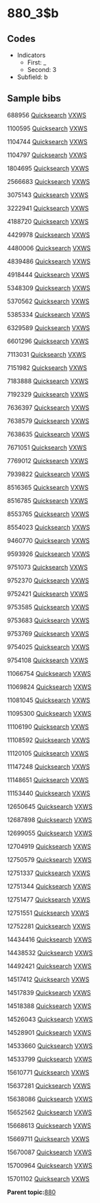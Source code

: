 # 880\_3$b

## Codes

-   Indicators
    -   First: \_
    -   Second: 3
-   Subfield: b

## Sample bibs

688956 [Quicksearch](https://search.library.yale.edu/catalog/688956) [VXWS](http://prodorbis.library.yale.edu:7014/vxws/GetHoldingsService?bibId=688956)

1100595 [Quicksearch](https://search.library.yale.edu/catalog/1100595) [VXWS](http://prodorbis.library.yale.edu:7014/vxws/GetHoldingsService?bibId=1100595)

1104744 [Quicksearch](https://search.library.yale.edu/catalog/1104744) [VXWS](http://prodorbis.library.yale.edu:7014/vxws/GetHoldingsService?bibId=1104744)

1104797 [Quicksearch](https://search.library.yale.edu/catalog/1104797) [VXWS](http://prodorbis.library.yale.edu:7014/vxws/GetHoldingsService?bibId=1104797)

1804695 [Quicksearch](https://search.library.yale.edu/catalog/1804695) [VXWS](http://prodorbis.library.yale.edu:7014/vxws/GetHoldingsService?bibId=1804695)

2566683 [Quicksearch](https://search.library.yale.edu/catalog/2566683) [VXWS](http://prodorbis.library.yale.edu:7014/vxws/GetHoldingsService?bibId=2566683)

3075143 [Quicksearch](https://search.library.yale.edu/catalog/3075143) [VXWS](http://prodorbis.library.yale.edu:7014/vxws/GetHoldingsService?bibId=3075143)

3222941 [Quicksearch](https://search.library.yale.edu/catalog/3222941) [VXWS](http://prodorbis.library.yale.edu:7014/vxws/GetHoldingsService?bibId=3222941)

4188720 [Quicksearch](https://search.library.yale.edu/catalog/4188720) [VXWS](http://prodorbis.library.yale.edu:7014/vxws/GetHoldingsService?bibId=4188720)

4429978 [Quicksearch](https://search.library.yale.edu/catalog/4429978) [VXWS](http://prodorbis.library.yale.edu:7014/vxws/GetHoldingsService?bibId=4429978)

4480006 [Quicksearch](https://search.library.yale.edu/catalog/4480006) [VXWS](http://prodorbis.library.yale.edu:7014/vxws/GetHoldingsService?bibId=4480006)

4839486 [Quicksearch](https://search.library.yale.edu/catalog/4839486) [VXWS](http://prodorbis.library.yale.edu:7014/vxws/GetHoldingsService?bibId=4839486)

4918444 [Quicksearch](https://search.library.yale.edu/catalog/4918444) [VXWS](http://prodorbis.library.yale.edu:7014/vxws/GetHoldingsService?bibId=4918444)

5348309 [Quicksearch](https://search.library.yale.edu/catalog/5348309) [VXWS](http://prodorbis.library.yale.edu:7014/vxws/GetHoldingsService?bibId=5348309)

5370562 [Quicksearch](https://search.library.yale.edu/catalog/5370562) [VXWS](http://prodorbis.library.yale.edu:7014/vxws/GetHoldingsService?bibId=5370562)

5385334 [Quicksearch](https://search.library.yale.edu/catalog/5385334) [VXWS](http://prodorbis.library.yale.edu:7014/vxws/GetHoldingsService?bibId=5385334)

6329589 [Quicksearch](https://search.library.yale.edu/catalog/6329589) [VXWS](http://prodorbis.library.yale.edu:7014/vxws/GetHoldingsService?bibId=6329589)

6601296 [Quicksearch](https://search.library.yale.edu/catalog/6601296) [VXWS](http://prodorbis.library.yale.edu:7014/vxws/GetHoldingsService?bibId=6601296)

7113031 [Quicksearch](https://search.library.yale.edu/catalog/7113031) [VXWS](http://prodorbis.library.yale.edu:7014/vxws/GetHoldingsService?bibId=7113031)

7151982 [Quicksearch](https://search.library.yale.edu/catalog/7151982) [VXWS](http://prodorbis.library.yale.edu:7014/vxws/GetHoldingsService?bibId=7151982)

7183888 [Quicksearch](https://search.library.yale.edu/catalog/7183888) [VXWS](http://prodorbis.library.yale.edu:7014/vxws/GetHoldingsService?bibId=7183888)

7192329 [Quicksearch](https://search.library.yale.edu/catalog/7192329) [VXWS](http://prodorbis.library.yale.edu:7014/vxws/GetHoldingsService?bibId=7192329)

7636397 [Quicksearch](https://search.library.yale.edu/catalog/7636397) [VXWS](http://prodorbis.library.yale.edu:7014/vxws/GetHoldingsService?bibId=7636397)

7638579 [Quicksearch](https://search.library.yale.edu/catalog/7638579) [VXWS](http://prodorbis.library.yale.edu:7014/vxws/GetHoldingsService?bibId=7638579)

7638635 [Quicksearch](https://search.library.yale.edu/catalog/7638635) [VXWS](http://prodorbis.library.yale.edu:7014/vxws/GetHoldingsService?bibId=7638635)

7671051 [Quicksearch](https://search.library.yale.edu/catalog/7671051) [VXWS](http://prodorbis.library.yale.edu:7014/vxws/GetHoldingsService?bibId=7671051)

7769012 [Quicksearch](https://search.library.yale.edu/catalog/7769012) [VXWS](http://prodorbis.library.yale.edu:7014/vxws/GetHoldingsService?bibId=7769012)

7939822 [Quicksearch](https://search.library.yale.edu/catalog/7939822) [VXWS](http://prodorbis.library.yale.edu:7014/vxws/GetHoldingsService?bibId=7939822)

8516365 [Quicksearch](https://search.library.yale.edu/catalog/8516365) [VXWS](http://prodorbis.library.yale.edu:7014/vxws/GetHoldingsService?bibId=8516365)

8516785 [Quicksearch](https://search.library.yale.edu/catalog/8516785) [VXWS](http://prodorbis.library.yale.edu:7014/vxws/GetHoldingsService?bibId=8516785)

8553765 [Quicksearch](https://search.library.yale.edu/catalog/8553765) [VXWS](http://prodorbis.library.yale.edu:7014/vxws/GetHoldingsService?bibId=8553765)

8554023 [Quicksearch](https://search.library.yale.edu/catalog/8554023) [VXWS](http://prodorbis.library.yale.edu:7014/vxws/GetHoldingsService?bibId=8554023)

9460770 [Quicksearch](https://search.library.yale.edu/catalog/9460770) [VXWS](http://prodorbis.library.yale.edu:7014/vxws/GetHoldingsService?bibId=9460770)

9593926 [Quicksearch](https://search.library.yale.edu/catalog/9593926) [VXWS](http://prodorbis.library.yale.edu:7014/vxws/GetHoldingsService?bibId=9593926)

9751073 [Quicksearch](https://search.library.yale.edu/catalog/9751073) [VXWS](http://prodorbis.library.yale.edu:7014/vxws/GetHoldingsService?bibId=9751073)

9752370 [Quicksearch](https://search.library.yale.edu/catalog/9752370) [VXWS](http://prodorbis.library.yale.edu:7014/vxws/GetHoldingsService?bibId=9752370)

9752421 [Quicksearch](https://search.library.yale.edu/catalog/9752421) [VXWS](http://prodorbis.library.yale.edu:7014/vxws/GetHoldingsService?bibId=9752421)

9753585 [Quicksearch](https://search.library.yale.edu/catalog/9753585) [VXWS](http://prodorbis.library.yale.edu:7014/vxws/GetHoldingsService?bibId=9753585)

9753683 [Quicksearch](https://search.library.yale.edu/catalog/9753683) [VXWS](http://prodorbis.library.yale.edu:7014/vxws/GetHoldingsService?bibId=9753683)

9753769 [Quicksearch](https://search.library.yale.edu/catalog/9753769) [VXWS](http://prodorbis.library.yale.edu:7014/vxws/GetHoldingsService?bibId=9753769)

9754025 [Quicksearch](https://search.library.yale.edu/catalog/9754025) [VXWS](http://prodorbis.library.yale.edu:7014/vxws/GetHoldingsService?bibId=9754025)

9754108 [Quicksearch](https://search.library.yale.edu/catalog/9754108) [VXWS](http://prodorbis.library.yale.edu:7014/vxws/GetHoldingsService?bibId=9754108)

11066754 [Quicksearch](https://search.library.yale.edu/catalog/11066754) [VXWS](http://prodorbis.library.yale.edu:7014/vxws/GetHoldingsService?bibId=11066754)

11069824 [Quicksearch](https://search.library.yale.edu/catalog/11069824) [VXWS](http://prodorbis.library.yale.edu:7014/vxws/GetHoldingsService?bibId=11069824)

11081045 [Quicksearch](https://search.library.yale.edu/catalog/11081045) [VXWS](http://prodorbis.library.yale.edu:7014/vxws/GetHoldingsService?bibId=11081045)

11095300 [Quicksearch](https://search.library.yale.edu/catalog/11095300) [VXWS](http://prodorbis.library.yale.edu:7014/vxws/GetHoldingsService?bibId=11095300)

11106190 [Quicksearch](https://search.library.yale.edu/catalog/11106190) [VXWS](http://prodorbis.library.yale.edu:7014/vxws/GetHoldingsService?bibId=11106190)

11108592 [Quicksearch](https://search.library.yale.edu/catalog/11108592) [VXWS](http://prodorbis.library.yale.edu:7014/vxws/GetHoldingsService?bibId=11108592)

11120105 [Quicksearch](https://search.library.yale.edu/catalog/11120105) [VXWS](http://prodorbis.library.yale.edu:7014/vxws/GetHoldingsService?bibId=11120105)

11147248 [Quicksearch](https://search.library.yale.edu/catalog/11147248) [VXWS](http://prodorbis.library.yale.edu:7014/vxws/GetHoldingsService?bibId=11147248)

11148651 [Quicksearch](https://search.library.yale.edu/catalog/11148651) [VXWS](http://prodorbis.library.yale.edu:7014/vxws/GetHoldingsService?bibId=11148651)

11153440 [Quicksearch](https://search.library.yale.edu/catalog/11153440) [VXWS](http://prodorbis.library.yale.edu:7014/vxws/GetHoldingsService?bibId=11153440)

12650645 [Quicksearch](https://search.library.yale.edu/catalog/12650645) [VXWS](http://prodorbis.library.yale.edu:7014/vxws/GetHoldingsService?bibId=12650645)

12687898 [Quicksearch](https://search.library.yale.edu/catalog/12687898) [VXWS](http://prodorbis.library.yale.edu:7014/vxws/GetHoldingsService?bibId=12687898)

12699055 [Quicksearch](https://search.library.yale.edu/catalog/12699055) [VXWS](http://prodorbis.library.yale.edu:7014/vxws/GetHoldingsService?bibId=12699055)

12704919 [Quicksearch](https://search.library.yale.edu/catalog/12704919) [VXWS](http://prodorbis.library.yale.edu:7014/vxws/GetHoldingsService?bibId=12704919)

12750579 [Quicksearch](https://search.library.yale.edu/catalog/12750579) [VXWS](http://prodorbis.library.yale.edu:7014/vxws/GetHoldingsService?bibId=12750579)

12751337 [Quicksearch](https://search.library.yale.edu/catalog/12751337) [VXWS](http://prodorbis.library.yale.edu:7014/vxws/GetHoldingsService?bibId=12751337)

12751344 [Quicksearch](https://search.library.yale.edu/catalog/12751344) [VXWS](http://prodorbis.library.yale.edu:7014/vxws/GetHoldingsService?bibId=12751344)

12751477 [Quicksearch](https://search.library.yale.edu/catalog/12751477) [VXWS](http://prodorbis.library.yale.edu:7014/vxws/GetHoldingsService?bibId=12751477)

12751551 [Quicksearch](https://search.library.yale.edu/catalog/12751551) [VXWS](http://prodorbis.library.yale.edu:7014/vxws/GetHoldingsService?bibId=12751551)

12752281 [Quicksearch](https://search.library.yale.edu/catalog/12752281) [VXWS](http://prodorbis.library.yale.edu:7014/vxws/GetHoldingsService?bibId=12752281)

14434416 [Quicksearch](https://search.library.yale.edu/catalog/14434416) [VXWS](http://prodorbis.library.yale.edu:7014/vxws/GetHoldingsService?bibId=14434416)

14438532 [Quicksearch](https://search.library.yale.edu/catalog/14438532) [VXWS](http://prodorbis.library.yale.edu:7014/vxws/GetHoldingsService?bibId=14438532)

14492421 [Quicksearch](https://search.library.yale.edu/catalog/14492421) [VXWS](http://prodorbis.library.yale.edu:7014/vxws/GetHoldingsService?bibId=14492421)

14517412 [Quicksearch](https://search.library.yale.edu/catalog/14517412) [VXWS](http://prodorbis.library.yale.edu:7014/vxws/GetHoldingsService?bibId=14517412)

14517839 [Quicksearch](https://search.library.yale.edu/catalog/14517839) [VXWS](http://prodorbis.library.yale.edu:7014/vxws/GetHoldingsService?bibId=14517839)

14518388 [Quicksearch](https://search.library.yale.edu/catalog/14518388) [VXWS](http://prodorbis.library.yale.edu:7014/vxws/GetHoldingsService?bibId=14518388)

14526043 [Quicksearch](https://search.library.yale.edu/catalog/14526043) [VXWS](http://prodorbis.library.yale.edu:7014/vxws/GetHoldingsService?bibId=14526043)

14528901 [Quicksearch](https://search.library.yale.edu/catalog/14528901) [VXWS](http://prodorbis.library.yale.edu:7014/vxws/GetHoldingsService?bibId=14528901)

14533660 [Quicksearch](https://search.library.yale.edu/catalog/14533660) [VXWS](http://prodorbis.library.yale.edu:7014/vxws/GetHoldingsService?bibId=14533660)

14533799 [Quicksearch](https://search.library.yale.edu/catalog/14533799) [VXWS](http://prodorbis.library.yale.edu:7014/vxws/GetHoldingsService?bibId=14533799)

15610771 [Quicksearch](https://search.library.yale.edu/catalog/15610771) [VXWS](http://prodorbis.library.yale.edu:7014/vxws/GetHoldingsService?bibId=15610771)

15637281 [Quicksearch](https://search.library.yale.edu/catalog/15637281) [VXWS](http://prodorbis.library.yale.edu:7014/vxws/GetHoldingsService?bibId=15637281)

15638086 [Quicksearch](https://search.library.yale.edu/catalog/15638086) [VXWS](http://prodorbis.library.yale.edu:7014/vxws/GetHoldingsService?bibId=15638086)

15652562 [Quicksearch](https://search.library.yale.edu/catalog/15652562) [VXWS](http://prodorbis.library.yale.edu:7014/vxws/GetHoldingsService?bibId=15652562)

15668613 [Quicksearch](https://search.library.yale.edu/catalog/15668613) [VXWS](http://prodorbis.library.yale.edu:7014/vxws/GetHoldingsService?bibId=15668613)

15669711 [Quicksearch](https://search.library.yale.edu/catalog/15669711) [VXWS](http://prodorbis.library.yale.edu:7014/vxws/GetHoldingsService?bibId=15669711)

15670087 [Quicksearch](https://search.library.yale.edu/catalog/15670087) [VXWS](http://prodorbis.library.yale.edu:7014/vxws/GetHoldingsService?bibId=15670087)

15700964 [Quicksearch](https://search.library.yale.edu/catalog/15700964) [VXWS](http://prodorbis.library.yale.edu:7014/vxws/GetHoldingsService?bibId=15700964)

15701102 [Quicksearch](https://search.library.yale.edu/catalog/15701102) [VXWS](http://prodorbis.library.yale.edu:7014/vxws/GetHoldingsService?bibId=15701102)

**Parent topic:**[880](../../tags/880/880.md)

